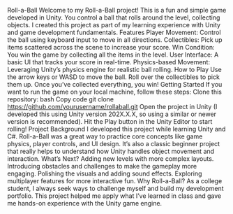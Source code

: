 Roll-a-Ball
Welcome to my Roll-a-Ball project! This is a fun and simple game developed in Unity. You control a ball that rolls around the level, collecting objects. I created this project as part of my learning experience with Unity and game development fundamentals.
Features
Player Movement: Control the ball using keyboard input to move in all directions.
Collectibles: Pick up items scattered across the scene to increase your score.
Win Condition: You win the game by collecting all the items in the level.
User Interface: A basic UI that tracks your score in real-time.
Physics-based Movement: Leveraging Unity’s physics engine for realistic ball rolling.
How to Play
Use the arrow keys or WASD to move the ball.
Roll over the collectibles to pick them up.
Once you’ve collected everything, you win!
Getting Started
If you want to run the game on your local machine, follow these steps:
Clone this repository:
bash
Copy code
git clone https://github.com/yourusername/rollaball.git
Open the project in Unity (I developed this using Unity version 202X.X.X, so using a similar or newer version is recommended).
Hit the Play button in the Unity Editor to start rolling!
Project Background
I developed this project while learning Unity and C#. Roll-a-Ball was a great way to practice core concepts like game physics, player controls, and UI design. It’s also a classic beginner project that really helps to understand how Unity handles object movement and interaction.
What’s Next?
Adding new levels with more complex layouts.
Introducing obstacles and challenges to make the gameplay more engaging.
Polishing the visuals and adding sound effects.
Exploring multiplayer features for more interactive fun.
Why Roll-a-Ball?
As a college student, I always seek ways to challenge myself and build my development portfolio. This project helped me apply what I’ve learned in class and gave me hands-on experience with the Unity game engine.
